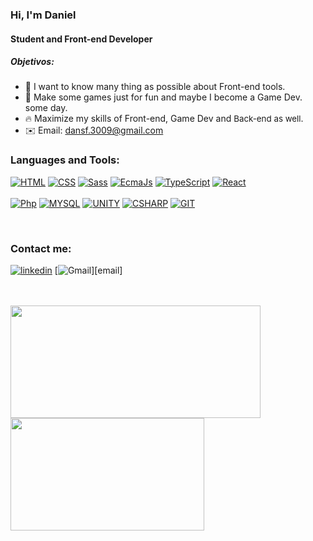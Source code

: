 ### Hi, I'm Daniel

#### Student and Front-end Developer

<h5>
    Objetivos:
</h5>


- 🌱 I want to know many thing as possible about Front-end tools.
- 🖖 Make some games just for fun and maybe I become a Game Dev. some day.
- 🔥 Maximize my skills of Front-end, Game Dev and <span style="font-size: 10pt">Back-end as well</span>.
- ✉️ Email: dansf.3009@gmail.com

### Languages and Tools:

[![HTML](https://img.shields.io/badge/-HTML-fd822b?style=for-the-badge&labelColor=black&logo=html5&logoColor=fd822b)][link] [![CSS](https://img.shields.io/badge/-CSS-0DA6D8?style=for-the-badge&labelColor=black&logo=css3&logoColor=0DA6D8)][link] [![Sass](https://img.shields.io/badge/Sass-CC6699?style=for-the-badge&labelColor=black&logo=sass&logoColor=CC6699)][link] [![EcmaJs](https://img.shields.io/badge/JavaScript-F7DF1E?style=for-the-badge&labelColor=black&logo=javascript&logoColor=F7DF1E)][link] [![TypeScript](https://img.shields.io/badge/TypeScript-007ACC?style=for-the-badge&logo=typescript&labelColor=black&logoColor=007ACC)][link] [![React](https://img.shields.io/badge/React-61DAFB?style=for-the-badge&labelColor=black&logo=react&logoColor=61DAFB)][link] <br/><br/>[![Php](https://img.shields.io/badge/PHP-777BB4?style=for-the-badge&labelColor=black&logo=php&logoSize=300px&logoColor=777BB4)][link] [![MYSQL](https://img.shields.io/badge/MySQL-373e9a?style=for-the-badge&labelColor=black&logo=mysql&logoColor=white)][link] [![UNITY](https://img.shields.io/badge/Unity-100000?style=for-the-badge&labelColor=white&logo=unity&logoColor=black)][link] [![CSHARP](https://img.shields.io/badge/CSharp-239120?style=for-the-badge&labelColor=black&logo=c-sharp&logoColor=239120)][link] [![GIT](https://img.shields.io/badge/Git-F05032?style=for-the-badge&labelColor=black&logo=git&logoColor=F05032)][link]

<br/>

### Contact me:
[![linkedin](https://img.shields.io/badge/-LinkedIn-33BBFF?style=for-the-badge&labelColor=black&logo=LinkedIn&logoColor=33BBFF)][linkedin] [![Gmail](https://img.shields.io/badge/-Email-EA4335?style=for-the-badge&labelColor=black&logo=gmail&logoColor=EA4335")][email]

<br/>
<br/>

<div>
    <a href="https://github.com/dansf?tab=repositories ">
    	<img height="180em" width="400em" src="https://github-readme-stats.vercel.app/api?username=dansf&show_icons=true&theme=tokyonight">
        <img height="180em" width="310em" src="https://github-readme-stats.vercel.app/api/top-langs/?username=dansf&layout=compact&theme=tokyonight">
    </a>
</div>
<!--START_SECTION:activity-->

<!--END_SECTION:activity-->

[linkedin]: https://www.linkedin.com/in/daniel-silva-6a56b070/
[link]: https://github.com/dansf?tab=repositories
[ email ]: (mailto:dansf.3009@gmail.com)

